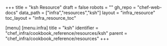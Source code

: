 +++
title = "ksh Resource"
draft = false
robots = ""
gh_repo = "chef-web-docs"
data_path = ["infra","resources","ksh"]
layout = "infra_resource"
toc_layout = "infra_resource_toc"

[menu]
  [menu.infra]
    title = "ksh"
    identifier = "chef_infra/cookbook_reference/resources/ksh"
    parent = "chef_infra/cookbook_reference/resources"
+++

<!-- The contents of this page are automatically generated from the ksh.yaml file in the data directory. -->
<!-- To suggest a change, edit the https://github.com/chef/chef/blob/master/lib/chef/resource/ksh.rb file
      and submit a pull request to the https://github.com/chef/chef repository. -->
